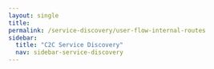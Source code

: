 ```yaml
---
layout: single
title:
permalink: /service-discovery/user-flow-internal-routes
sidebar:
  title: "C2C Service Discovery"
  nav: sidebar-service-discovery
---
```


